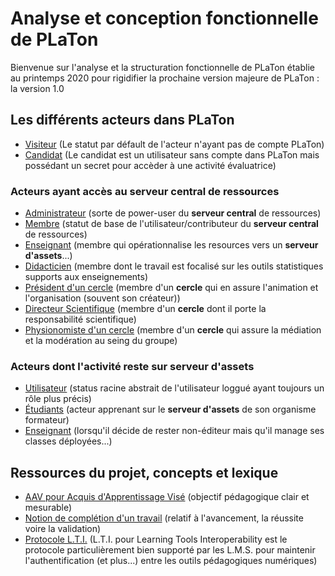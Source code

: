 # Analyse et conception fonctionnelle de PLaTon

Bienvenue sur l'analyse et la structuration fonctionnelle de PLaTon 
établie au printemps 2020 pour rigidifier la prochaine version majeure 
de PLaTon : la version 1.0

## Les différents acteurs dans PLaTon

* [Visiteur](https://github.com/PremierLangage/platon-conception/blob/master/acteur/Visiteur.md) (Le statut par défault de l'acteur n'ayant pas de compte PLaTon)
* [Candidat](https://github.com/PremierLangage/platon-conception/blob/master/acteur/Candidats.md) (Le candidat est un utilisateur sans compte dans PLaTon mais possédant un secret pour accèder à une activité évaluatrice)

### Acteurs ayant accès au serveur central de ressources

* [Administrateur](https://github.com/PremierLangage/platon-conception/blob/master/acteur/Administrateur.md) (sorte de power-user du **serveur central** de ressources)
* [Membre](https://github.com/PremierLangage/platon-conception/blob/master/acteur/Membre.md) (statut de base de l'utilisateur/contributeur du **serveur central** de ressources)
* [Enseignant](https://github.com/PremierLangage/platon-conception/blob/master/acteur/Enseignant.md) (membre qui opérationnalise les resources vers un **serveur d'assets**...)
* [Didacticien](https://github.com/PremierLangage/platon-conception/blob/master/acteur/Didacticien.md) (membre dont le travail est focalisé sur les outils statistiques supports aux enseignements)
* [Président d'un cercle](https://github.com/PremierLangage/platon-conception/blob/master/acteur/President.md) (membre d'un **cercle** qui en assure l'animation et l'organisation (souvent son créateur))
* [Directeur Scientifique](https://github.com/PremierLangage/platon-conception/blob/master/acteur/DirecteurScientifique.md) (membre d'un **cercle** dont il porte la responsabilité scientifique)
* [Physionomiste d'un cercle](https://github.com/PremierLangage/platon-conception/blob/master/acteur/Physionomiste.md) (membre d'un **cercle** qui assure la médiation et la modération au seing du groupe)

### Acteurs dont l'activité reste sur serveur d'assets

* [Utilisateur](https://github.com/PremierLangage/platon-conception/blob/master/acteur/Utilisateur.md) (status racine abstrait de l'utilisateur loggué ayant toujours un rôle plus précis)
* [Étudiants](https://github.com/PremierLangage/platon-conception/blob/master/acteur/Etudiant.md) (acteur apprenant sur le **serveur d'assets** de son organisme formateur)
* [Enseignant](https://github.com/PremierLangage/platon-conception/blob/master/acteur/Enseignant.md) (lorsqu'il décide de rester non-éditeur mais qu'il manage ses classes déployées...)

## Ressources du projet, concepts et lexique

* [AAV pour Acquis d'Apprentissage Visé](https://github.com/PremierLangage/platon-conception/blob/master/concept/aav.md) (objectif pédagogique clair et mesurable)
* [Notion de complétion d'un travail](https://github.com/PremierLangage/plconception/blob/master/conception/concept/completion.md) (relatif à l'avancement, la réussite voire la validation)
* [Protocole L.T.I.](https://github.com/PremierLangage/plconception/blob/master/conception/concept/lti.md) (L.T.I. pour Learning Tools Interoperability est le protocole particulièrement bien supporté par les L.M.S. pour maintenir l'authentification (et plus...) entre les outils pédagogiques numériques)
